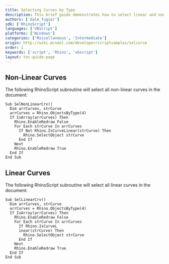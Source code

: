 ```yaml
---
title: Selecting Curves by Type
description: This brief guide demonstrates how to select linear and non-linear curves using RhinoScript.
authors: ['dale_fugier']
sdk: ['RhinoScript']
languages: ['VBScript']
platforms: ['Windows']
categories: ['Miscellaneous', 'Intermediate']
origin: http://wiki.mcneel.com/developer/scriptsamples/selcurve
order: 1
keywords: ['script', 'Rhino', 'vbscript']
layout: toc-guide-page
---
```


 
## Non-Linear Curves

The following RhinoScript subroutine will select all non-linear curves in the document:

```vbnet
Sub SelNonLinearCrv()
  Dim arrCurves, strCurve
  arrCurves = Rhino.ObjectsByType(4)
  If IsArray(arrCurves) Then
    Rhino.EnableRedraw False
    For Each strCurve In arrCurves
      If Not Rhino.IsCurveLinear(strCurve) Then
        Rhino.SelectObject strCurve
      End If
    Next
    Rhino.EnableRedraw True
  End If
End Sub
```

## Linear Curves

The following RhinoScript subroutine will select all linear curves in the document:

```vbnet
Sub SelLinearCrv()
  Dim arrCurves, strCurve
  arrCurves = Rhino.ObjectsByType(4)
  If IsArray(arrCurves) Then
    Rhino.EnableRedraw False
    For Each strCurve In arrCurves
      If Rhino.IsCurveL
      inear(strCurve) Then
        Rhino.SelectObject strCurve
      End If
    Next
    Rhino.EnableRedraw True
  End If
End Sub
```

